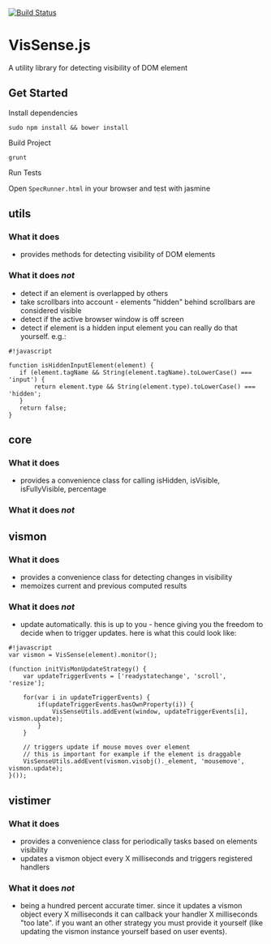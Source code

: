 [![Build Status](https://api.travis-ci.org/theborakompanioni/vissense.png?branch=master)](https://api.travis-ci.org/theborakompanioni/vissense)

# VisSense.js

A utility library for detecting visibility of DOM element

## Get Started

Install dependencies

`sudo npm install && bower install`

Build Project

`grunt`

Run Tests

Open `SpecRunner.html` in your browser and test with jasmine

## utils
### What it does
 * provides methods for detecting visibility of DOM elements

### What it does *not*
 * detect if an element is overlapped by others
 * take scrollbars into account - elements "hidden" behind scrollbars are considered visible
 * detect if the active browser window is off screen
 * detect if element is a hidden input element
   you can really do that yourself. e.g.:

```
#!javascript

function isHiddenInputElement(element) {
   if (element.tagName && String(element.tagName).toLowerCase() === 'input') {
       return element.type && String(element.type).toLowerCase() === 'hidden';
   }
   return false;
}
```



## core
### What it does
 * provides a convenience class for calling isHidden, isVisible, isFullyVisible, percentage

### What it does *not*




## vismon
### What it does
 * provides a convenience class for detecting changes in visibility
 * memoizes current and previous computed results

### What it does *not*
 * update automatically. this is up to you - hence giving you the freedom to decide when
   to trigger updates. here is what this could look like:

```
#!javascript
var vismon = VisSense(element).monitor();

(function initVisMonUpdateStrategy() {
    var updateTriggerEvents = ['readystatechange', 'scroll', 'resize'];

    for(var i in updateTriggerEvents) {
        if(updateTriggerEvents.hasOwnProperty(i)) {
            VisSenseUtils.addEvent(window, updateTriggerEvents[i], vismon.update);
        }
    }

    // triggers update if mouse moves over element
    // this is important for example if the element is draggable
    VisSenseUtils.addEvent(vismon.visobj()._element, 'mousemove', vismon.update);
}());
```



## vistimer
### What it does
 * provides a convenience class for periodically tasks based on elements visibility
 * updates a vismon object every X milliseconds and triggers registered handlers

### What it does *not*
 * being a hundred percent accurate timer. since it updates a vismon object every X milliseconds
   it can callback your handler X milliseconds "too late". if you want an other strategy you must
   provide it yourself (like updating the vismon instance yourself based on user events).